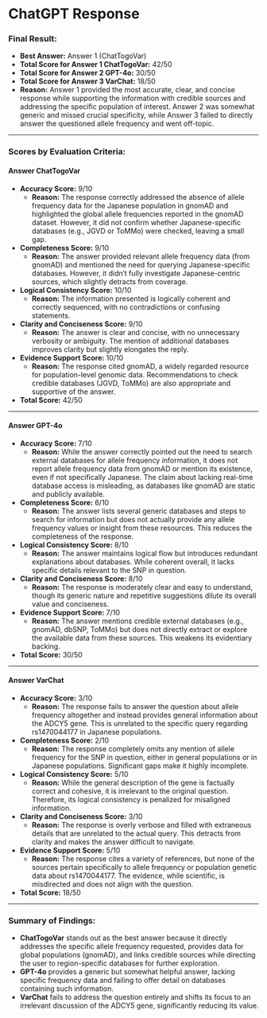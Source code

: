 # ChatGPT Response

### Final Result:
- **Best Answer:** Answer 1 (ChatTogoVar)  
- **Total Score for Answer 1 ChatTogoVar:** 42/50  
- **Total Score for Answer 2 GPT-4o:** 30/50  
- **Total Score for Answer 3 VarChat:** 18/50  
- **Reason:** Answer 1 provided the most accurate, clear, and concise response while supporting the information with credible sources and addressing the specific population of interest. Answer 2 was somewhat generic and missed crucial specificity, while Answer 3 failed to directly answer the questioned allele frequency and went off-topic.

---

### Scores by Evaluation Criteria:

#### **Answer ChatTogoVar**
- **Accuracy Score:** 9/10  
  - **Reason:** The response correctly addressed the absence of allele frequency data for the Japanese population in gnomAD and highlighted the global allele frequencies reported in the gnomAD dataset. However, it did not confirm whether Japanese-specific databases (e.g., JGVD or ToMMo) were checked, leaving a small gap.  
- **Completeness Score:** 9/10  
  - **Reason:** The answer provided relevant allele frequency data (from gnomAD) and mentioned the need for querying Japanese-specific databases. However, it didn’t fully investigate Japanese-centric sources, which slightly detracts from coverage.  
- **Logical Consistency Score:** 10/10  
  - **Reason:** The information presented is logically coherent and correctly sequenced, with no contradictions or confusing statements.  
- **Clarity and Conciseness Score:** 9/10  
  - **Reason:** The answer is clear and concise, with no unnecessary verbosity or ambiguity. The mention of additional databases improves clarity but slightly elongates the reply.  
- **Evidence Support Score:** 10/10  
  - **Reason:** The response cited gnomAD, a widely regarded resource for population-level genomic data. Recommendations to check credible databases (JGVD, ToMMo) are also appropriate and supportive of the answer.  
- **Total Score:** 42/50  

---

#### **Answer GPT-4o**
- **Accuracy Score:** 7/10  
  - **Reason:** While the answer correctly pointed out the need to search external databases for allele frequency information, it does not report allele frequency data from gnomAD or mention its existence, even if not specifically Japanese. The claim about lacking real-time database access is misleading, as databases like gnomAD are static and publicly available.  
- **Completeness Score:** 6/10  
  - **Reason:** The answer lists several generic databases and steps to search for information but does not actually provide any allele frequency values or insight from these resources. This reduces the completeness of the response.  
- **Logical Consistency Score:** 8/10  
  - **Reason:** The answer maintains logical flow but introduces redundant explanations about databases. While coherent overall, it lacks specific details relevant to the SNP in question.  
- **Clarity and Conciseness Score:** 8/10  
  - **Reason:** The response is moderately clear and easy to understand, though its generic nature and repetitive suggestions dilute its overall value and conciseness.  
- **Evidence Support Score:** 7/10  
  - **Reason:** The answer mentions credible external databases (e.g., gnomAD, dbSNP, ToMMo) but does not directly extract or explore the available data from these sources. This weakens its evidentiary backing.  
- **Total Score:** 30/50  

---

#### **Answer VarChat**
- **Accuracy Score:** 3/10  
  - **Reason:** The response fails to answer the question about allele frequency altogether and instead provides general information about the ADCY5 gene. This is unrelated to the specific query regarding rs1470044177 in Japanese populations.  
- **Completeness Score:** 2/10  
  - **Reason:** The response completely omits any mention of allele frequency for the SNP in question, either in general populations or in Japanese populations. Significant gaps make it highly incomplete.  
- **Logical Consistency Score:** 5/10  
  - **Reason:** While the general description of the gene is factually correct and cohesive, it is irrelevant to the original question. Therefore, its logical consistency is penalized for misaligned information.  
- **Clarity and Conciseness Score:** 3/10  
  - **Reason:** The response is overly verbose and filled with extraneous details that are unrelated to the actual query. This detracts from clarity and makes the answer difficult to navigate.  
- **Evidence Support Score:** 5/10  
  - **Reason:** The response cites a variety of references, but none of the sources pertain specifically to allele frequency or population genetic data about rs1470044177. The evidence, while scientific, is misdirected and does not align with the question.  
- **Total Score:** 18/50  

---

### Summary of Findings:
- **ChatTogoVar** stands out as the best answer because it directly addresses the specific allele frequency requested, provides data for global populations (gnomAD), and links credible sources while directing the user to region-specific databases for further exploration.  
- **GPT-4o** provides a generic but somewhat helpful answer, lacking specific frequency data and failing to offer detail on databases containing such information.  
- **VarChat** fails to address the question entirely and shifts its focus to an irrelevant discussion of the ADCY5 gene, significantly reducing its value.